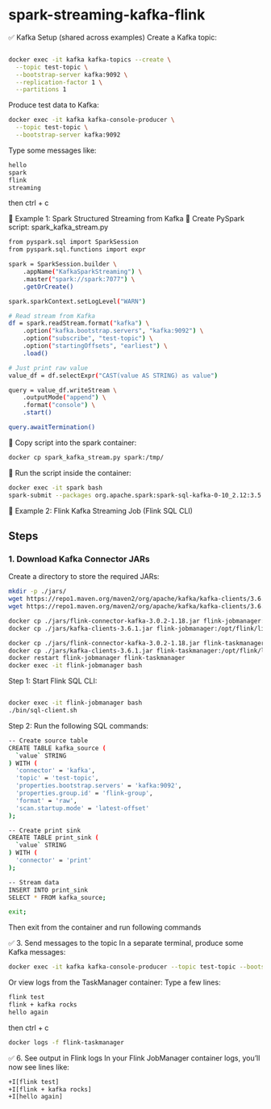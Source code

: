 # spark-streaming-kafka-flink

✅ Kafka Setup (shared across examples)
Create a Kafka topic:
```bash

docker exec -it kafka kafka-topics --create \
  --topic test-topic \
  --bootstrap-server kafka:9092 \
  --replication-factor 1 \
  --partitions 1
```
Produce test data to Kafka:
```bash
docker exec -it kafka kafka-console-producer \
  --topic test-topic \
  --bootstrap-server kafka:9092
```
Type some messages like:
```bash
hello
spark
flink
streaming
```
then ctrl + c

🧪 Example 1: Spark Structured Streaming from Kafka
🔸 Create PySpark script: spark_kafka_stream.py
```bash
from pyspark.sql import SparkSession
from pyspark.sql.functions import expr

spark = SparkSession.builder \
    .appName("KafkaSparkStreaming") \
    .master("spark://spark:7077") \
    .getOrCreate()

spark.sparkContext.setLogLevel("WARN")

# Read stream from Kafka
df = spark.readStream.format("kafka") \
    .option("kafka.bootstrap.servers", "kafka:9092") \
    .option("subscribe", "test-topic") \
    .option("startingOffsets", "earliest") \
    .load()

# Just print raw value
value_df = df.selectExpr("CAST(value AS STRING) as value")

query = value_df.writeStream \
    .outputMode("append") \
    .format("console") \
    .start()

query.awaitTermination()
```

🔸 Copy script into the spark container:
```bash
docker cp spark_kafka_stream.py spark:/tmp/
```

🔸 Run the script inside the container:
```bash
docker exec -it spark bash
spark-submit --packages org.apache.spark:spark-sql-kafka-0-10_2.12:3.5.0 /tmp/spark_kafka_stream.py
```

🧪 Example 2: Flink Kafka Streaming Job (Flink SQL CLI)
## Steps

### 1. Download Kafka Connector JARs

Create a directory to store the required JARs:

```bash
mkdir -p ./jars/
wget https://repo1.maven.org/maven2/org/apache/kafka/kafka-clients/3.6.1/kafka-clients-3.6.1.jar -P ./jars/
wget https://repo1.maven.org/maven2/org/apache/kafka/kafka-clients/3.6.1/kafka-clients-3.6.1.jar -P ./jars/

docker cp ./jars/flink-connector-kafka-3.0.2-1.18.jar flink-jobmanager:/opt/flink/lib/
docker cp ./jars/kafka-clients-3.6.1.jar flink-jobmanager:/opt/flink/lib/

docker cp ./jars/flink-connector-kafka-3.0.2-1.18.jar flink-taskmanager:/opt/flink/lib/
docker cp ./jars/kafka-clients-3.6.1.jar flink-taskmanager:/opt/flink/lib/
docker restart flink-jobmanager flink-taskmanager
docker exec -it flink-jobmanager bash
```
Step 1: Start Flink SQL CLI:
```bash

docker exec -it flink-jobmanager bash
./bin/sql-client.sh
```

Step 2: Run the following SQL commands:
```bash
-- Create source table
CREATE TABLE kafka_source (
  `value` STRING
) WITH (
  'connector' = 'kafka',
  'topic' = 'test-topic',
  'properties.bootstrap.servers' = 'kafka:9092',
  'properties.group.id' = 'flink-group',
  'format' = 'raw',
  'scan.startup.mode' = 'latest-offset'
);

-- Create print sink
CREATE TABLE print_sink (
  `value` STRING
) WITH (
  'connector' = 'print'
);

-- Stream data
INSERT INTO print_sink
SELECT * FROM kafka_source;

exit;
```
Then exit from the container and run following commands

✅ 3. Send messages to the topic
In a separate terminal, produce some Kafka messages:
```bash
docker exec -it kafka kafka-console-producer --topic test-topic --bootstrap-server kafka:9092
```
Or view logs from the TaskManager container:
Type a few lines:
```bash
flink test
flink + kafka rocks
hello again
```
then ctrl + c
```bash
docker logs -f flink-taskmanager
```
✅ 6. See output in Flink logs
In your Flink JobManager container logs, you’ll now see lines like:
```bash
+I[flink test]
+I[flink + kafka rocks]
+I[hello again]
```
